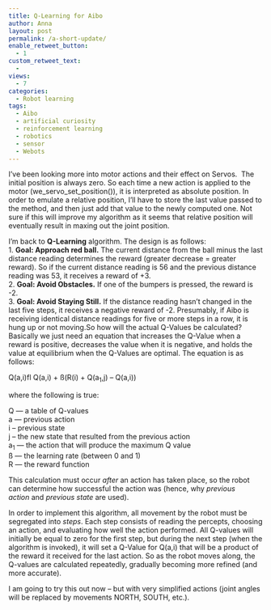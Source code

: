 ```yaml
---
title: Q-Learning for Aibo
author: Anna
layout: post
permalink: /a-short-update/
enable_retweet_button:
  - 1
custom_retweet_text:
  - 
views:
  - 7
categories:
  - Robot learning
tags:
  - Aibo
  - artificial curiosity
  - reinforcement learning
  - robotics
  - sensor
  - Webots
---
```

I&#8217;ve been looking more into motor actions and their effect on Servos.  The initial position is always zero. So each time a new action is applied to the motor (we\_servo\_set_position()), it is interpreted as absolute position. In order to emulate a relative position, I&#8217;ll have to store the last value passed to the method, and then just add that value to the newly computed one. Not sure if this will improve my algorithm as it seems that relative position will eventually result in maxing out the joint position.

I&#8217;m back to **Q-Learning** algorithm. The design is as follows:  
1. **Goal: Approach red ball.** The current distance from the ball minus the last distance reading determines the reward (greater decrease = greater reward). So if the current distance reading is 56 and the previous distance reading was 53, it receives a reward of +3.  
2. **Goal: Avoid Obstacles.** If one of the bumpers is pressed, the reward is -2.  
3. **Goal: Avoid Staying Still.** If the distance reading hasn&#8217;t changed in the last five steps, it receives a negative reward of -2. Presumably, if Aibo is receiving identical distance readings for five or more steps in a row, it is hung up or not moving.So how will the actual Q-Values be calculated? Basically we just need an equation that increases the Q-Value when a reward is positive, decreases the value when it is negative, and holds the value at equilibrium when the Q-Values are optimal. The equation is as follows:

Q(a,i)fl Q(a,i) + ß(R(i) + Q(a<sub>1</sub>,j) &#8211; Q(a,i))

where the following is true:

Q — a table of Q-values  
a — previous action  
i &#8211; previous state  
j &#8211; the new state that resulted from the previous action  
a<sub>1</sub> — the action that will produce the maximum Q value  
ß — the learning rate (between 0 and 1)  
R — the reward function

This calculation must occur *after* an action has taken place, so the robot can determine how successful the action was (hence, why *previous action* and *previous state* are used).

In order to implement this algorithm, all movement by the robot must be segregated into *steps*. Each step consists of reading the percepts, choosing an action, and evaluating how well the action performed. All Q-values will initially be equal to zero for the first step, but during the next step (when the algorithm is invoked), it will set a Q-Value for Q(a,i) that will be a product of the reward it received for the last action. So as the robot moves along, the Q-values are calculated repeatedly, gradually becoming more refined (and more accurate).

I am going to try this out now &#8211; but with very simplified actions (joint angles will be replaced by movements NORTH, SOUTH, etc.).